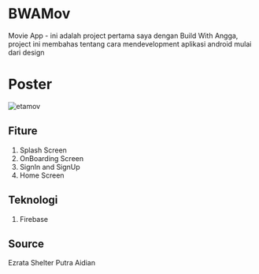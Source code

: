 # BWAMov
Movie App - ini adalah project pertama saya dengan Build With Angga, project ini membahas tentang cara mendevelopment aplikasi android mulai dari design

# Poster
![etamov](https://user-images.githubusercontent.com/96658470/165022188-8f726a4e-051e-451e-956e-9a23b70b81f2.png)

## Fiture
1. Splash Screen
2. OnBoarding Screen
3. SignIn and SignUp
4. Home Screen

## Teknologi
1. Firebase

## Source
Ezrata Shelter Putra Aidian
